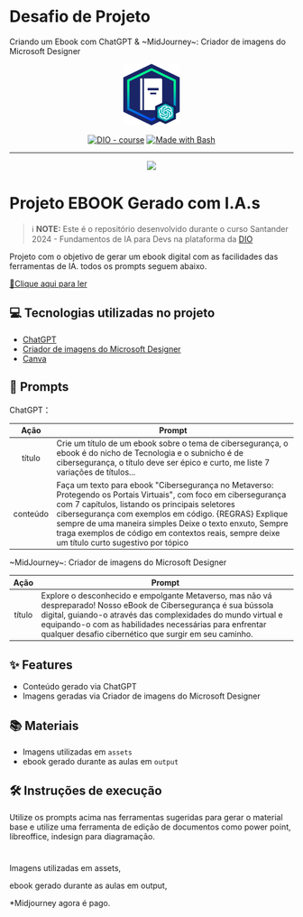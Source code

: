 # Desafio de Projeto
Criando um Ebook com ChatGPT &amp; ~MidJourney~: Criador de imagens do Microsoft Designer

<p align="center">
    <img width="100" src="./assets/banner.png">
</p>


<p align="center">
<a href="https://dio.me/"><img src="https://img.shields.io/badge/DIO-Course-28DA77?logo=youtube" alt="DIO - course"></a>
<a href="https://www.gnu.org/software/bash/" title="Go to Bash homepage"><img src="https://img.shields.io/badge/Prompt-Project-blue?logo=gnu-bash&amp;logoColor=white" alt="Made with Bash"></a></p>

-------


<p align="center">
<img 
    src="./assets/OIG1.jpeg"
    width="400"  
/>
</p>

# Projeto EBOOK Gerado com I.A.s

 > ℹ️ **NOTE:** Este é o repositório desenvolvido durante o curso Santander 2024 - Fundamentos de IA para Devs na plataforma da [DIO](https://dio.me)

Projeto com o objetivo de gerar um ebook digital com as facilidades das ferramentas de IA. todos os prompts
seguem abaixo.

<a href="https://github.com/ewd02s/desafio-de-projeto/blob/main/output/ebook Cibersegurança no Metaverso Protegendo os Portais Virtuais.pdf" title="View PDF now"> 📕Clique aqui para ler</a>

## 💻 Tecnologias utilizadas no projeto

- [ChatGPT](https://chat.openai.com/) 
- [Criador de imagens do Microsoft Designer](https://www.bing.com/images/create)
- [Canva](https://www.canva.com/)

## 🧠 Prompts


ChatGPT：

|   Ação   | Prompt                                                                                                                                                                                                                                                                         |
| :------: | ------------------------------------------------------------------------------------------------------------------------------------------------------------------------------------------------------------------------------------------------------------------------------ |
|  título  | Crie um título de um ebook sobre o tema de cibersegurança, o ebook é do nicho de Tecnologia e o subnicho é de cibersegurança, o título deve ser épico e curto, me liste 7 variações de títulos... |
| conteúdo | Faça um texto para ebook "Cibersegurança no Metaverso: Protegendo os Portais Virtuais", com foco em cibersegurança com 7 capítulos, listando os principais seletores cibersegurança com exemplos em código. {REGRAS} Explique sempre de uma maneira simples Deixe o texto enxuto, Sempre traga exemplos de código em contextos reais, sempre deixe um título curto sugestivo por tópico |


~MidJourney~: Criador de imagens do Microsoft Designer

|  Ação  | Prompt                                                                                 |
| :----: | -------------------------------------------------------------------------------------- |
| título | Explore o desconhecido e empolgante Metaverso, mas não vá despreparado! Nosso eBook de Cibersegurança é sua bússola digital, guiando-o através das complexidades do mundo virtual e equipando-o com as habilidades necessárias para enfrentar qualquer desafio cibernético que surgir em seu caminho. |

## ✨ Features

- Conteúdo gerado via ChatGPT
- Imagens geradas via Criador de imagens do Microsoft Designer



## 📚 Materiais

- Imagens utilizadas em `assets`
- ebook gerado durante as aulas em `output`

## 🛠️ Instruções de execução

Utilize os prompts acima nas ferramentas sugeridas para gerar o material base e utilize uma ferramenta de edição de documentos como power point, libreoffice, indesign para diagramação.

# 

Imagens utilizadas em assets,

ebook gerado durante as aulas em output,

*Midjourney agora é pago.
